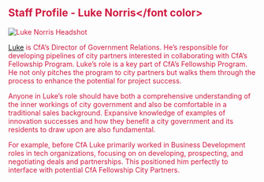 ## <font color="#cf1b41">Staff Profile - Luke Norris</font color>

![Luke Norris Headshot](http://i.imgur.com/PNCp7QP.png)

[Luke](http://www.codeforamerica.org/people/luke-norris/) is CfA’s Director of Government Relations. He’s responsible for developing pipelines of city partners interested in collaborating with CfA’s Fellowship Program. Luke’s role is a key part of CfA’s Fellowship Program. He not only pitches the program to city partners but walks them through the process to enhance the potential for project success.

Anyone in Luke’s role should have both a comprehensive understanding of the inner workings of city government and also be comfortable in a traditional sales background. Expansive knowledge of examples of innovation successes and how they benefit a city government and its residents to draw upon are also fundamental.

For example, before CfA Luke primarily worked in Business Development roles in tech organizations, focusing on on developing, prospecting, and negotiating deals and partnerships. This positioned him perfectly to interface with potential CfA Fellowship City Partners.
